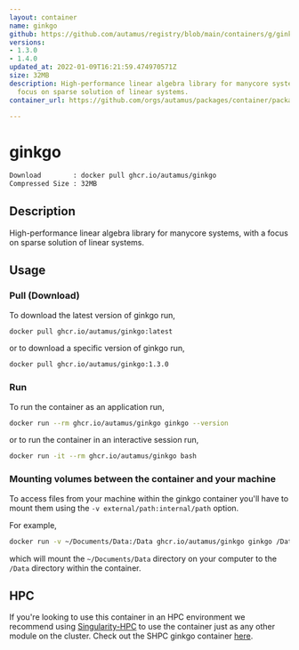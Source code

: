 ```yaml
---
layout: container
name: ginkgo
github: https://github.com/autamus/registry/blob/main/containers/g/ginkgo/spack.yaml
versions:
- 1.3.0
- 1.4.0
updated_at: 2022-01-09T16:21:59.474970571Z
size: 32MB
description: High-performance linear algebra library for manycore systems, with a
  focus on sparse solution of linear systems.
container_url: https://github.com/orgs/autamus/packages/container/package/ginkgo

---
```

# ginkgo
```bash 
Download        : docker pull ghcr.io/autamus/ginkgo
Compressed Size : 32MB
```

## Description
High-performance linear algebra library for manycore systems, with a focus on sparse solution of linear systems.

## Usage
### Pull (Download)
To download the latest version of ginkgo run,

```bash
docker pull ghcr.io/autamus/ginkgo:latest
```

or to download a specific version of ginkgo run,

```bash
docker pull ghcr.io/autamus/ginkgo:1.3.0
```
### Run
To run the container as an application run,
```bash
docker run --rm ghcr.io/autamus/ginkgo ginkgo --version
```

or to run the container in an interactive session run,
```bash
docker run -it --rm ghcr.io/autamus/ginkgo bash
```

### Mounting volumes between the container and your machine
To access files from your machine within the ginkgo container you'll have to mount them using the `-v external/path:internal/path` option.

For example,
```bash
docker run -v ~/Documents/Data:/Data ghcr.io/autamus/ginkgo ginkgo /Data/myData.csv
```
which will mount the `~/Documents/Data` directory on your computer to the `/Data` directory within the container.

## HPC
If you're looking to use this container in an HPC environment we recommend using [Singularity-HPC](https://singularity-hpc.readthedocs.io) to use the container just as any other module on the cluster. Check out the SHPC ginkgo container [here](https://singularityhub.github.io/singularity-hpc/r/ghcr.io-autamus-ginkgo/).